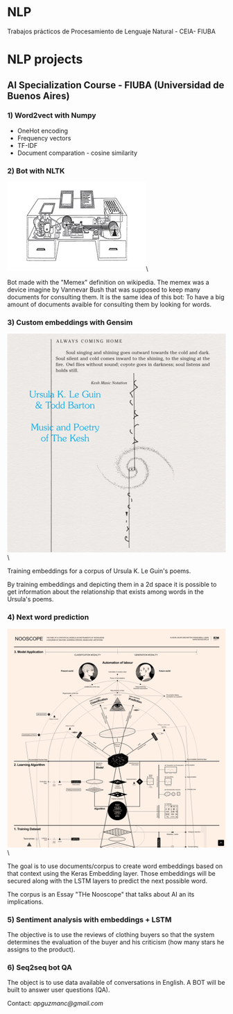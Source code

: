 # NLP
Trabajos prácticos de Procesamiento de Lenguaje Natural - CEIA- FIUBA


# NLP projects
## AI Specialization Course - FIUBA (Universidad de Buenos Aires)

### 1) Word2vect with Numpy
- OneHot encoding
- Frequency vectors
- TF-IDF
- Document comparation -  cosine similarity

### 2) Bot with NLTK

![img1](images/memex.jpg)\

Bot made with the "Memex" definition on wikipedia. 
The memex was a device imagine by Vannevar Bush that was supposed to keep many documents for consulting them. It is the same idea of this bot: To have a big amount of documents avaible for consulting them by looking for words. 

### 3) Custom embeddings with Gensim 

![img2](images/Ursula.jpg)\

Training embeddings for a corpus of Ursula K. Le Guin's poems. 

By training embeddings and depicting them in a 2d space it is possible to get information about the relationship that exists among words in the Ursula's poems. 

### 4) Next word prediction

![img3](images/nooscope.png)\

The goal is to use documents/corpus to create word embeddings based on that context using the Keras Embedding layer. Those embeddings will be secured along with the LSTM layers to predict the next possible word.

The corpus is an Essay "THe Nooscope" that talks about AI an its implications.

### 5) Sentiment analysis with embeddings + LSTM

The objective is to use the reviews of clothing buyers so that the system determines the evaluation of the buyer and his criticism (how many stars he assigns to the product).

### 6) Seq2seq bot QA

The object is to use data available  of conversations in English. A BOT will be built to answer user questions (QA).


Contact: _apguzmanc@gmail.com_